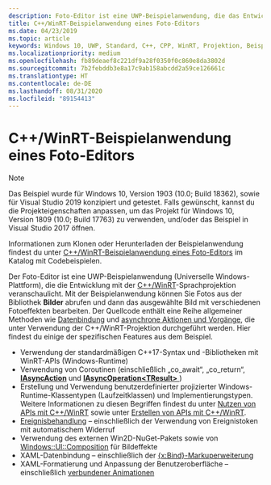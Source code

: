 ```yaml
---
description: Foto-Editor ist eine UWP-Beispielanwendung, die das Entwickeln von Apps mit der C++/WinRT-Programmiersprache veranschaulicht. Mit der Beispielanwendung kannst du Fotos aus der Bibliothek „Bilder“ abrufen und dann das ausgewählte Bild mit verschiedenen Fotoeffekten bearbeiten.
title: C++/WinRT-Beispielanwendung eines Foto-Editors
ms.date: 04/23/2019
ms.topic: article
keywords: Windows 10, UWP, Standard, C++, CPP, WinRT, Projektion, Beispiel, Anwendung, Beispielanwendung, Foto, Editor, Foto-Editor
ms.localizationpriority: medium
ms.openlocfilehash: fb89deaef8c221df9a28f0350f0c860e8da3802d
ms.sourcegitcommit: 7b2febddb3e8a17c9ab158abcdd2a59ce126661c
ms.translationtype: HT
ms.contentlocale: de-DE
ms.lasthandoff: 08/31/2020
ms.locfileid: "89154413"
---
```

# <a name="photo-editor-cwinrt-sample-application"></a>C++/WinRT-Beispielanwendung eines Foto-Editors

> [!NOTE]
> Das Beispiel wurde für Windows 10, Version 1903 (10.0; Build 18362), sowie für Visual Studio 2019 konzipiert und getestet. Falls gewünscht, kannst du die Projekteigenschaften anpassen, um das Projekt für Windows 10, Version 1809 (10.0; Build 17763) zu verwenden, und/oder das Beispiel in Visual Studio 2017 öffnen.

Informationen zum Klonen oder Herunterladen der Beispielanwendung findest du unter [C++/WinRT-Beispielanwendung eines Foto-Editors](/samples/microsoft/windows-appsample-photo-editor/photo-editor-cwinrt-sample-application/) im Katalog mit Codebeispielen.

Der Foto-Editor ist eine UWP-Beispielanwendung (Universelle Windows-Plattform), die die Entwicklung mit der [C++/WinRT](intro-to-using-cpp-with-winrt.md)-Sprachprojektion veranschaulicht. Mit der Beispielanwendung können Sie Fotos aus der Bibliothek **Bilder** abrufen und dann das ausgewählte Bild mit verschiedenen Fotoeffekten bearbeiten. Der Quellcode enthält eine Reihe allgemeiner Methoden wie [Datenbindung](binding-property.md) und [asynchrone Aktionen und Vorgänge](concurrency.md), die unter Verwendung der C++/WinRT-Projektion durchgeführt werden. Hier findest du einige der spezifischen Features aus dem Beispiel.

- Verwendung der standardmäßigen C++17-Syntax und -Bibliotheken mit WinRT-APIs (Windows-Runtime)
- Verwendung von Coroutinen (einschließlich „co_await“, „co_return“, [**IAsyncAction**](/uwp/api/windows.foundation.iasyncaction) und [**IAsyncOperation&lt;TResult&gt;** ](/uwp/api/windows.foundation.iasyncoperation-1))
- Erstellung und Verwendung benutzerdefinierter projizierter Windows-Runtime-Klassentypen (Laufzeitklassen) und Implementierungstypen. Weitere Informationen zu diesen Begriffen findest du unter [Nutzen von APIs mit C++/WinRT](consume-apis.md) sowie unter [Erstellen von APIs mit C++/WinRT](author-apis.md).
- [Ereignisbehandlung](handle-events.md) – einschließlich der Verwendung von Ereignistoken mit automatischem Widerruf
- Verwendung des externen Win2D-NuGet-Pakets sowie von [Windows::UI::Composition](/uwp/api/windows.ui.composition) für Bildeffekte
- XAML-Datenbindung – einschließlich der [{x:Bind}-Markuperweiterung](../xaml-platform/x-bind-markup-extension.md)
- XAML-Formatierung und Anpassung der Benutzeroberfläche – einschließlich [verbundener Animationen](../design/motion/connected-animation.md)